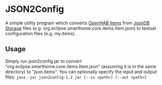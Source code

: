 # JSON2Config
 
A simple utility program which converts [OpenHAB Items](https://www.openhab.org/docs/configuration/items.html) from [JsonDB Storage](https://www.openhab.org/docs/administration/jsondb.html) files (e.g. org.eclipse.smarthome.core.items.Item.json) to textual configuration files (e.g. my.items).

## Usage

Simply run json2config.jar to convert "org.eclipse.smarthome.core.items.Item.json" (assuming it is in the same directory) to "json.items". You can optionally specify the input and output files: `java -jar json2config-1.2.jar [--in <path>] [--out <path>]`


